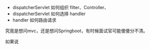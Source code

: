
- dispatcherServlet 如何组织 filter、Controller、
- dispatcherServlet 如何选择 handler
- handler 如何路由请求

究竟是想问mvc，还是想问Springboot，有时候面试官可能傻傻分不清。


如果说